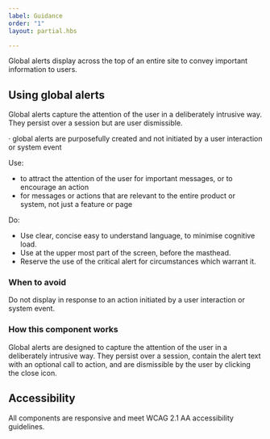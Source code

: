```yaml
---
label: Guidance
order: "1"
layout: partial.hbs

---
```

Global alerts display across the top of an entire site to convey important information to users. 

## Using global alerts

Global alerts capture the attention of the user in a deliberately intrusive way. They persist over a session but are user dismissible.

· global alerts are purposefully created and not initiated by a user interaction or system event

Use: 

* to attract the attention of the user for important messages, or to encourage an action
* for messages or actions that are relevant to the entire product or system, not just a feature or page

Do:

* Use clear, concise easy to understand language, to minimise cognitive load.
* Use at the upper most part of the screen, before the masthead.
* Reserve the use of the critical alert for circumstances which warrant it.

### When to avoid

Do not display in response to an action initiated by a user interaction or system event.

### How this component works

Global alerts are designed to capture the attention of the user in a deliberately intrusive way. They persist over a session, contain the alert text with an optional call to action, and are dismissible by the user by clicking the close icon.

## Accessibility

All components are responsive and meet WCAG 2.1 AA accessibility guidelines.